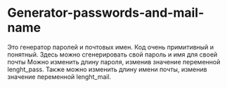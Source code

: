 # Generator-passwords-and-mail-name
Это генератор паролей и почтовых имен. Код очень примитивный и понятный. Здесь можно сгенерировать свой пароль и имя для своей почты
Можно изменить длину пароля, изменив значение переменной lenght_pass.
Также можно изменить длину имени почты, изменив значение переменной lenght_mail.
